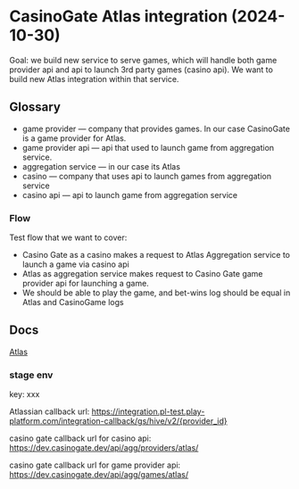 # CasinoGate Atlas integration (2024-10-30)
Goal: we build new service to serve games, which will handle both game provider api and api to launch 3rd party games (casino api). We want to build new Atlas integration within that service.

## Glossary
- game provider — company that provides games. In our case CasinoGate is a game provider for Atlas. 
- game provider api — api that used to launch game from aggregation service.
- aggregation service — in our case its Atlas
- casino — company that uses api to launch games from aggregation service
- casino api — api to launch game from aggregation service

### Flow
Test flow that we want to cover:
- Casino Gate as a casino makes a request to Atlas Aggregation service to launch a game via casino api
- Atlas as aggregation service makes request to Casino Gate game provider api for launching a game.
- We should be able to play the game, and bet-wins log should be equal in Atlas and CasinoGame logs

## Docs
[Atlas](https://game-services-test.k8s-hz.atlas-iac.com/casino-integration-api/index.html)

### stage env
key: xxx

Atlassian callback url: https://integration.pl-test.play-platform.com/integration-callback/gs/hive/v2/{provider_id}

casino gate callback url for casino api: https://dev.casinogate.dev/api/agg/providers/atlas/

casino gate callback url for game provider api: https://dev.casinogate.dev/api/agg/games/atlas/

